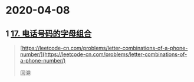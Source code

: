 # 2020-04-08

## 1 [17. 电话号码的字母组合](https://leetcode-cn.com/problems/letter-combinations-of-a-phone-number/)

> [https://leetcode-cn.com/problems/letter-combinations-of-a-phone-number/](https://leetcode-cn.com/problems/letter-combinations-of-a-phone-number/)
>
> 回溯



